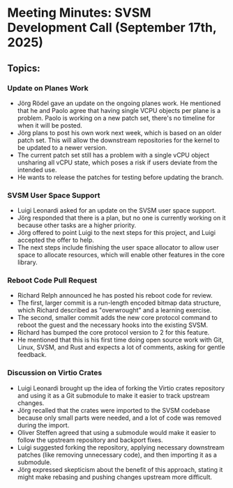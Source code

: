 # Meeting Minutes: SVSM Development Call (September 17th, 2025)

## Topics:

### Update on Planes Work

* Jörg Rödel gave an update on the ongoing planes work. He mentioned that he and Paolo agree that having single VCPU objects per plane is a problem. Paolo is working on a new patch set, there's no timeline for when it will be posted.
* Jörg plans to post his own work next week, which is based on an older patch set. This will allow the downstream repositories for the kernel to be updated to a newer version.
* The current patch set still has a problem with a single vCPU object unsharing all vCPU state, which poses a risk if users deviate from the intended use.
* He wants to release the patches for testing before updating the branch.

### SVSM User Space Support

* Luigi Leonardi asked for an update on the SVSM user space support.
* Jörg responded that there is a plan, but no one is currently working on it because other tasks are a higher priority.
* Jörg offered to point Luigi to the next steps for this project, and Luigi accepted the offer to help.
* The next steps include finishing the user space allocator to allow user space to allocate resources, which will enable other features in the core library.

### Reboot Code Pull Request

* Richard Relph announced he has posted his reboot code for review.
* The first, larger commit is a run-length encoded bitmap data structure, which Richard described as "overwrought" and a learning exercise.
* The second, smaller commit adds the new core protocol command to reboot the guest and the necessary hooks into the existing SVSM.
* Richard has bumped the core protocol version to 2 for this feature.
* He mentioned that this is his first time doing open source work with Git, Linux, SVSM, and Rust and expects a lot of comments, asking for gentle feedback.

### Discussion on Virtio Crates

* Luigi Leonardi brought up the idea of forking the Virtio crates repository and using it as a Git submodule to make it easier to track upstream changes.
* Jörg recalled that the crates were imported to the SVSM codebase because only small parts were needed, and a lot of code was removed during the import.
* Oliver Steffen agreed that using a submodule would make it easier to follow the upstream repository and backport fixes.
* Luigi suggested forking the repository, applying necessary downstream patches (like removing unnecessary code), and then importing it as a submodule.
* Jörg expressed skepticism about the benefit of this approach, stating it might make rebasing and pushing changes upstream more difficult.
